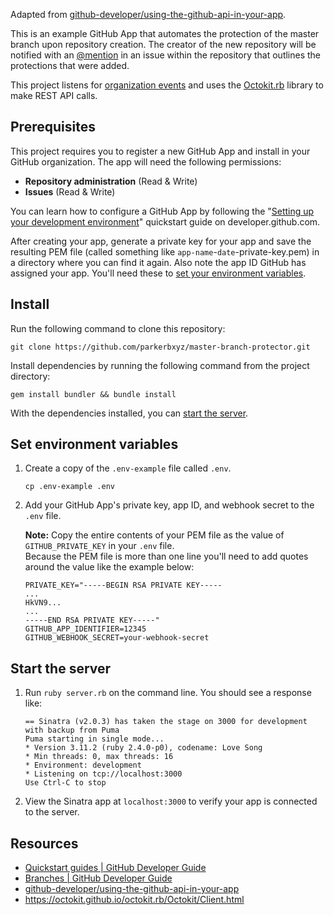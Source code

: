 Adapted from [github-developer/using-the-github-api-in-your-app](https://github.com/github-developer/using-the-github-api-in-your-app).

This is an example GitHub App that automates the protection of the master branch upon repository creation. The creator of the new repository will be notified with an [@mention](https://help.github.com/en/articles/basic-writing-and-formatting-syntax#mentioning-people-and-teams) in an issue within the repository that outlines the protections that were added.

This project listens for [organization events](https://developer.github.com/webhooks/#events) and uses the [Octokit.rb](https://github.com/octokit/octokit.rb) library to make REST API calls.

## Prerequisites

This project requires you to register a new GitHub App and install in your GitHub organization. The app will need the following permissions:
* **Repository administration** (Read & Write)
* **Issues** (Read & Write)

You can learn how to configure a GitHub App by following the "[Setting up your development environment](https://developer.github.com/apps/quickstart-guides/setting-up-your-development-environment/)" quickstart guide on developer.github.com.

After creating your app, generate a private key for your app and save the resulting PEM file (called something like `app-name`-`date`-private-key.pem) in a directory where you can find it again. Also note the app ID GitHub has assigned your app. You'll need these to [set your environment variables](#Set-environment-variables).

## Install

Run the following command to clone this repository:
```
git clone https://github.com/parkerbxyz/master-branch-protector.git
```

Install dependencies by running the following command from the project directory:
```
gem install bundler && bundle install
```

With the dependencies installed, you can [start the server](#Start-the-server).

## Set environment variables

1. Create a copy of the `.env-example` file called `.env`.
    ```
    cp .env-example .env
    ```
2. Add your GitHub App's private key, app ID, and webhook secret to the `.env` file.
    
    **Note:** Copy the entire contents of your PEM file as the value of `GITHUB_PRIVATE_KEY` in your `.env` file. 
    <br />
    Because the PEM file is more than one line you'll need to add quotes around the value like the example below:
    ```
    PRIVATE_KEY="-----BEGIN RSA PRIVATE KEY-----
    ...
    HkVN9...
    ...
    -----END RSA PRIVATE KEY-----"
    GITHUB_APP_IDENTIFIER=12345
    GITHUB_WEBHOOK_SECRET=your-webhook-secret
    ```

## Start the server

1. Run `ruby server.rb` on the command line. You should see a response like:
    ```
    == Sinatra (v2.0.3) has taken the stage on 3000 for development with backup from Puma
    Puma starting in single mode...
    * Version 3.11.2 (ruby 2.4.0-p0), codename: Love Song
    * Min threads: 0, max threads: 16
    * Environment: development
    * Listening on tcp://localhost:3000
    Use Ctrl-C to stop
    ```
2. View the Sinatra app at `localhost:3000` to verify your app is connected to the server.

## Resources

* [Quickstart guides | GitHub Developer Guide](https://developer.github.com/apps/quickstart-guides/)
* [Branches | GitHub Developer Guide](https://developer.github.com/v3/repos/branches/#update-branch-protection)
* [github-developer/using-the-github-api-in-your-app](https://github.com/github-developer/using-the-github-api-in-your-app)
* https://octokit.github.io/octokit.rb/Octokit/Client.html
